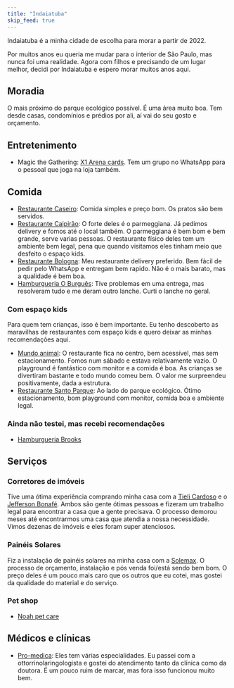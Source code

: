 ```yaml
---
title: "Indaiatuba"
skip_feed: true
---
```


Indaiatuba é a minha cidade de escolha para morar a partir de 2022.

Por muitos anos eu queria me mudar para o interior de São Paulo, mas nunca foi
uma realidade. Agora com filhos e precisando de um lugar melhor, decidi por
Indaiatuba e espero morar muitos anos aqui.


## Moradia

O mais próximo do parque ecológico possível. É uma área muito boa. Tem desde
casas, condomínios e prédios por ali, aí vai do seu gosto e orçamento.


## Entretenimento

* Magic the Gathering: [X1 Arena cards](https://www.x1arenacards.com.br/). Tem um grupo no WhatsApp para o pessoal que joga na loja também.


## Comida

* [Restaurante Caseiro](https://www.instagram.com/caseiro_restaurante): Comida simples e preço bom. Os pratos são bem servidos.
* [Restaurante Caipirão](): O forte deles é o parmeggiana. Já pedimos delivery e
  fomos até o local também. O parmeggiana é bem bom e bem grande, serve varias
  pessoas. O restaurante físico deles tem um ambiente bem legal, pena que quando
  visitamos eles tinham meio que desfeito o espaço kids.
* [Restaurante Bologna](): Meu restaurante delivery preferido. Bem fácil de
  pedir pelo WhatsApp e entregam bem rapido. Não é o mais barato, mas a
  qualidade é bem boa.
* [Hamburgueria O Burguês](https://goo.gl/maps/fbQhvaCttbuhFNP88): Tive problemas em uma entrega, mas resolveram tudo e me deram outro lanche. Curti o lanche no geral.


### Com espaço kids

Para quem tem crianças, isso é bem importante. Eu tenho descoberto as maravilhas
de restaurantes com espaço kids e quero deixar as minhas recomendações aqui.

* [Mundo animal](): O restaurante fica no centro, bem acessível, mas sem
  estacionamento. Fomos num sábado e estava relativamente vazio. O playground é
  fantástico com monitor e a comida é boa. As crianças se divertiram bastante e
  todo mundo comeu bem. O valor me surpreendeu positivamente, dada a estrutura.
* [Restaurante Santo Parque](): Ao lado do parque ecológico. Ótimo
  estacionamento, bom playground com monitor, comida boa e ambiente legal.

### Ainda não testei, mas recebi recomendações

* [Hamburgueria Brooks](https://brookshamburgueriaindaiatuba.menudino.com/)


## Serviços

### Corretores de imóveis

Tive uma ótima experiência comprando minha casa com a [Tieli
Cardoso](https://www.tielicardoso.com.br/) e o [Jefferson
Bonafé](https://dlbimoveis.com.br/). Ambos são gente ótimas pessoas e fizeram
um trabalho legal para encontrar a casa que a gente precisava. O processo
demorou meses até encontrarmos uma casa que atendia a nossa necessidade. Vimos
dezenas de imóveis e eles foram super atenciosos.

### Painéis Solares

Fiz a instalação de painéis solares na minha casa com a
[Solemax](https://solemax.eco.br/). O processo de orçamento, instalação e pós
venda foi/está sendo bem bom. O preço deles é um pouco mais caro que os outros
que eu cotei, mas gostei da qualidade do material e do serviço.

### Pet shop

* [Noah pet care](https://www.instagram.com/noah.pet.care)


## Médicos e clínicas

* [Pro-medica](): Eles tem várias especialidades. Eu passei com a
  ottorrinolaringologista e gostei do atendimento tanto da clínica como da
  doutora. É um pouco ruim de marcar, mas fora isso funcionou muito bem.
